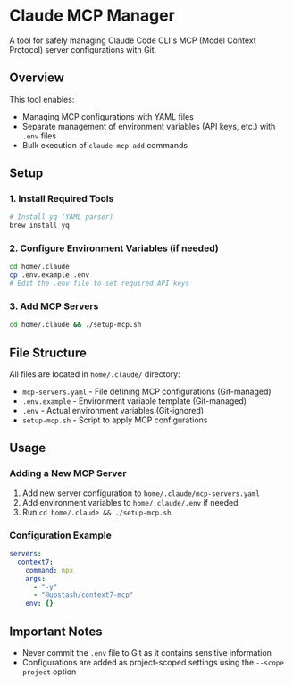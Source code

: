 # Claude MCP Manager

A tool for safely managing Claude Code CLI's MCP (Model Context Protocol) server configurations with Git.

## Overview

This tool enables:

- Managing MCP configurations with YAML files
- Separate management of environment variables (API keys, etc.) with `.env` files
- Bulk execution of `claude mcp add` commands

## Setup

### 1. Install Required Tools

```bash
# Install yq (YAML parser)
brew install yq
```

### 2. Configure Environment Variables (if needed)

```bash
cd home/.claude
cp .env.example .env
# Edit the .env file to set required API keys
```

### 3. Add MCP Servers

```bash
cd home/.claude && ./setup-mcp.sh
```

## File Structure

All files are located in `home/.claude/` directory:

- `mcp-servers.yaml` - File defining MCP configurations (Git-managed)
- `.env.example` - Environment variable template (Git-managed)
- `.env` - Actual environment variables (Git-ignored)
- `setup-mcp.sh` - Script to apply MCP configurations

## Usage

### Adding a New MCP Server

1. Add new server configuration to `home/.claude/mcp-servers.yaml`
2. Add environment variables to `home/.claude/.env` if needed
3. Run `cd home/.claude && ./setup-mcp.sh`

### Configuration Example

```yaml
servers:
  context7:
    command: npx
    args:
      - "-y"
      - "@upstash/context7-mcp"
    env: {}
```

## Important Notes

- Never commit the `.env` file to Git as it contains sensitive information
- Configurations are added as project-scoped settings using the `--scope project` option
